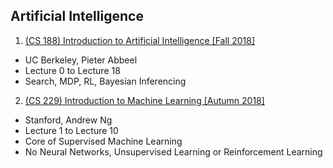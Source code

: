 ## Artificial Intelligence
1. [(CS 188) Introduction to Artificial Intelligence [Fall 2018]](./Introduction_to_AI.md)
  - UC Berkeley, Pieter Abbeel
  - Lecture 0 to Lecture 18
  - Search, MDP, RL, Bayesian Inferencing

 2. [(CS 229) Introduction to Machine Learning [Autumn 2018]](./Introduction_to_Machine_Learning.md)
  - Stanford, Andrew Ng
  - Lecture 1 to Lecture 10
  - Core of Supervised Machine Learning
  - No Neural Networks, Unsupervised Learning or Reinforcement Learning
